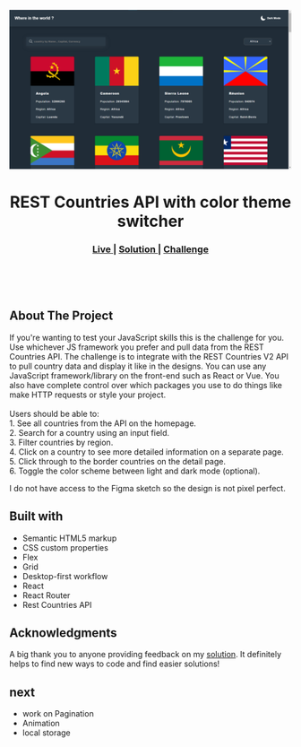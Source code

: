 <img src="https://raw.githubusercontent.com/shawky55/rest-countries-explorer/master/design/screenshot/desktop-screenshot.png"></img>

<h1 align="center">REST Countries API with color theme switcher</h1>

<div align="center">
  <h3>
    <a href="https://shawky55.github.io/rest-countries-explorer/" color="white">
      Live
    </a>
    <span> | </span>
    <a href="https://github.com/shawky55/rest-countries-explorer">
      Solution
    </a>
   <span> | </span>
    <a href="">
      Challenge
    </a>
  </h3>
</div>
<br>
<br>
<br>

## About The Project

<p>If you're wanting to test your JavaScript skills this is the challenge for you. Use whichever JS framework you prefer and pull data from the REST Countries API. 
The challenge is to integrate with the REST Countries V2 API to pull country data and display it like in the designs.
You can use any JavaScript framework/library on the front-end such as React or Vue. You also have complete control over which packages you use to do things like make HTTP requests or style your project.
<br><br>Users should be able to:
<br>1. See all countries from the API on the homepage.
<br>
2. Search for a country using an input field.

<br>
3. Filter countries by region.

<br>
4. Click on a country to see more detailed information on a separate page.
<br>
5. Click through to the border countries on the detail page.
<br>
6. Toggle the color scheme between light and dark mode (optional).
<br> <p>I do not have access to the Figma sketch so the design is not pixel perfect.</p>

## Built with

- Semantic HTML5 markup
- CSS custom properties
- Flex
- Grid
- Desktop-first workflow
- React
- React Router
- Rest Countries API

## Acknowledgments

A big thank you to anyone providing feedback on my <a href="https://www.frontendmentor.io/solutions/rest-countries-explorer-with-react-yBGnG3vfTU">solution</a>. It definitely helps to find new ways to code and find easier solutions!

## next

- work on Pagination
- Animation
- local storage
